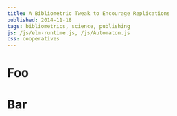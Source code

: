 ```yaml
---
title: A Bibliometric Tweak to Encourage Replications
published: 2014-11-18
tags: bibliometrics, science, publishing
js: /js/elm-runtime.js, /js/Automaton.js
css: cooperatives
---
```


# Foo

<!--more-->

# Bar

<div id="automaton" />

<script type="text/javascript">
document.addEventListener("DOMContentLoaded", function() {
    Elm.embed(Elm.Automaton, $('#automaton').get(0));
});
</script>
